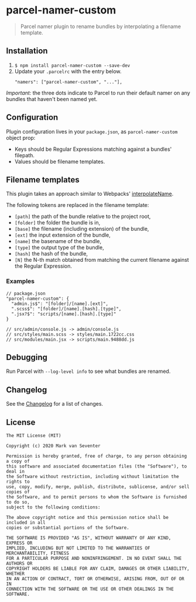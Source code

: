 # parcel-namer-custom
> Parcel namer plugin to rename bundles by interpolating a filename template.

## Installation
1. `$ npm install parcel-namer-custom --save-dev`
2. Update your `.parcelrc` with the entry below.
   ```
   "namers": ["parcel-namer-custom", "..."],
   ```

*Important:* the three dots indicate to Parcel to run their default namer on any bundles that haven't been named yet.

## Configuration
Plugin configuration lives in your `package.json`, as `parcel-namer-custom` object prop:
- Keys should be Regular Expressions matching against a bundles' filepath.
- Values should be filename templates.

## Filename templates
This plugin takes an approach similar to Webpacks' [interpolateName](https://github.com/webpack/loader-utils#interpolatename).

The following tokens are replaced in the filename template:
- `[path]` the path of the bundle relative to the project root,
- `[folder]` the folder the bundle is in,
- `[base]` the filename (including extension) of the bundle,
- `[ext]` the input extension of the bundle,
- `[name]` the basename of the bundle,
- `[type]` the output type of the bundle,
- `[hash]` the hash of the bundle,
- `[N]` the N-th match obtained from matching the current filename against the Regular Expression.

### Examples
```
// package.json
"parcel-namer-custom": {
  "admin.js$": "[folder]/[name].[ext]",
  ".scss$": "[folder]/[name].[hash].[type]",
  ".jsx?$": "scripts/[name].[hash].[type]"
}

// src/admin/console.js -> admin/console.js
// src/styles/main.scss -> styles/main.1722cc.css
// src/modules/main.jsx -> scripts/main.9488dd.js
```

## Debugging
Run Parcel with `--log-level info` to see what bundles are renamed.

## Changelog
See the [Changelog](./CHANGELOG.md) for a list of changes.

## License
    The MIT License (MIT)

    Copyright (c) 2020 Mark van Seventer

    Permission is hereby granted, free of charge, to any person obtaining a copy of
    this software and associated documentation files (the "Software"), to deal in
    the Software without restriction, including without limitation the rights to
    use, copy, modify, merge, publish, distribute, sublicense, and/or sell copies of
    the Software, and to permit persons to whom the Software is furnished to do so,
    subject to the following conditions:

    The above copyright notice and this permission notice shall be included in all
    copies or substantial portions of the Software.

    THE SOFTWARE IS PROVIDED "AS IS", WITHOUT WARRANTY OF ANY KIND, EXPRESS OR
    IMPLIED, INCLUDING BUT NOT LIMITED TO THE WARRANTIES OF MERCHANTABILITY, FITNESS
    FOR A PARTICULAR PURPOSE AND NONINFRINGEMENT. IN NO EVENT SHALL THE AUTHORS OR
    COPYRIGHT HOLDERS BE LIABLE FOR ANY CLAIM, DAMAGES OR OTHER LIABILITY, WHETHER
    IN AN ACTION OF CONTRACT, TORT OR OTHERWISE, ARISING FROM, OUT OF OR IN
    CONNECTION WITH THE SOFTWARE OR THE USE OR OTHER DEALINGS IN THE SOFTWARE.
